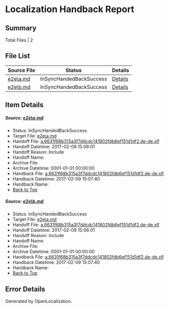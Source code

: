 # <a name='report-top'></a> Localization Handback Report

## Summary
 Total Files | 2

## File List
 Source File | Status | Details 
 ----------- | ------ | ------- 
 [e2e\a.md](https://github.com/OpenLocalizationTestOrg/ol-test0/blob/8491ec969280e038e6b8b5f820008e1b9b3d472f/e2e/a.md) | InSyncHandedBackSuccess | [Details](#cf5fb8a1c4acf1d613301c7903f5b6cbe3402aa31)
 [e2e\b.md](https://github.com/OpenLocalizationTestOrg/ol-test0/blob/8491ec969280e038e6b8b5f820008e1b9b3d472f/e2e/b.md) | InSyncHandedBackSuccess | [Details](#cf5fb8a1c4acf1d613301c7903f5b6cbe3402aa32)

## Item Details
##### <a name='cf5fb8a1c4acf1d613301c7903f5b6cbe3402aa31'></a> Source: [e2e\a.md](https://github.com/OpenLocalizationTestOrg/ol-test0/blob/8491ec969280e038e6b8b5f820008e1b9b3d472f/e2e/a.md)
* Status: InSyncHandedBackSuccess
* Target File: [e2e\a.md](https://github.com/OpenLocalizationTestOrg/ol-test0-dede/blob/81d1eacc9d1fe23b60c74aeee26ba88cd68d541c/e2e/a.md)
* Handoff File: [a.6631f68b315a3f7ddcdc141802fdb6ef151d1df2.de-de.xlf](https://github.com/OpenLocalizationTestOrg/ol-test0-handoff/blob/c06afae0d7b2a52b4e050321dd65e6c26b8e58f7/ol-handoff/OpenLocalizationTestOrg/ol-test0-dede/shujia/ht/a.6631f68b315a3f7ddcdc141802fdb6ef151d1df2.de-de.xlf)
* Handoff Datetime: 2017-02-09 15:06:01
* Handoff Reason: Include
* Handoff Name: 
* Archive File: 
* Archive Datetime: 0001-01-01 00:00:00
* Handback File: [a.6631f68b315a3f7ddcdc141802fdb6ef151d1df2.de-de.xlf](https://github.com/OpenLocalizationTestOrg/ol-test0-handback/blob/24b143cc174172929f20bd30a81fc89283535fe5/ol-handback/OpenLocalizationTestOrg/ol-test0-dede/shujia/ht/a.6631f68b315a3f7ddcdc141802fdb6ef151d1df2.de-de.xlf)
* Handback Datetime: 2017-02-09 15:07:40
* Handback Name: 
* [Back to Top](#report-top)

##### <a name='cf5fb8a1c4acf1d613301c7903f5b6cbe3402aa32'></a> Source: [e2e\b.md](https://github.com/OpenLocalizationTestOrg/ol-test0/blob/8491ec969280e038e6b8b5f820008e1b9b3d472f/e2e/b.md)
* Status: InSyncHandedBackSuccess
* Target File: [e2e\a.md](https://github.com/OpenLocalizationTestOrg/ol-test0-dede/blob/81d1eacc9d1fe23b60c74aeee26ba88cd68d541c/e2e/a.md)
* Handoff File: [a.6631f68b315a3f7ddcdc141802fdb6ef151d1df2.de-de.xlf](https://github.com/OpenLocalizationTestOrg/ol-test0-handoff/blob/c06afae0d7b2a52b4e050321dd65e6c26b8e58f7/ol-handoff/OpenLocalizationTestOrg/ol-test0-dede/shujia/ht/a.6631f68b315a3f7ddcdc141802fdb6ef151d1df2.de-de.xlf)
* Handoff Datetime: 2017-02-09 15:06:01
* Handoff Reason: Include
* Handoff Name: 
* Archive File: 
* Archive Datetime: 0001-01-01 00:00:00
* Handback File: [a.6631f68b315a3f7ddcdc141802fdb6ef151d1df2.de-de.xlf](https://github.com/OpenLocalizationTestOrg/ol-test0-handback/blob/24b143cc174172929f20bd30a81fc89283535fe5/ol-handback/OpenLocalizationTestOrg/ol-test0-dede/shujia/ht/a.6631f68b315a3f7ddcdc141802fdb6ef151d1df2.de-de.xlf)
* Handback Datetime: 2017-02-09 15:07:40
* Handback Name: 
* [Back to Top](#report-top)


## Error Details

Generated by OpenLocalization.
